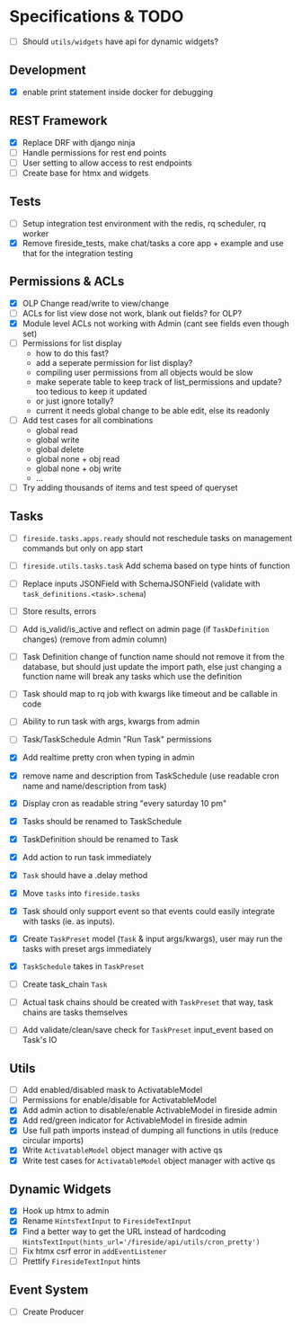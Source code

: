 # Specifications & TODO

- [ ] Should `utils/widgets` have api for dynamic widgets?

## Development

- [x] enable print statement inside docker for debugging

## REST Framework

- [x] Replace DRF with django ninja
- [ ] Handle permissions for rest end points
- [ ] User setting to allow access to rest endpoints
- [ ] Create base for htmx and widgets

## Tests

- [ ] Setup integration test environment with the redis, rq scheduler, rq worker
- [x] Remove fireside_tests, make chat/tasks a core app + example and use that for the integration testing

## Permissions & ACLs

- [x] OLP Change read/write to view/change
- [ ] ACLs for list view dose not work, blank out fields? for OLP?
- [x] Module level ACLs not working with Admin (cant see fields even though set)
- [ ] Permissions for list display
  - how to do this fast?
  - add a seperate permission for list display?
  - compiling user permissions from all objects would be slow
  - make seperate table to keep track of list_permissions and update? too tedious to keep it updated
  - or just ignore totally?
  - current it needs global change to be able edit, else its readonly
- [ ] Add test cases for all combinations
  - global read
  - global write
  - global delete
  - global none + obj read
  - global none + obj write
  - ...
- [ ] Try adding thousands of items and test speed of queryset

## Tasks

- [ ] `fireside.tasks.apps.ready` should not reschedule tasks on management commands but only on app start
- [ ] `fireside.utils.tasks.task` Add schema based on type hints of function
- [ ] Replace inputs JSONField with SchemaJSONField (validate with `task_definitions.<task>.schema`)
- [ ] Store results, errors
- [ ] Add is_valid/is_active and reflect on admin page (if `TaskDefinition` changes) (remove from admin column)
- [ ] Task Definition change of function name should not remove it from the database, but should just update the import path, else just changing a function name will break any tasks which use the definition
- [ ] Task should map to rq job with kwargs like timeout and be callable in code
- [ ] Ability to run task with args, kwargs from admin
- [ ] Task/TaskSchedule Admin "Run Task" permissions
- [x] Add realtime pretty cron when typing in admin

- [x] remove name and description from TaskSchedule (use readable cron name and name/description from task)
- [x] Display cron as readable string "every saturday 10 pm"
- [x] Tasks should be renamed to TaskSchedule
- [x] TaskDefinition should be renamed to Task
- [x] Add action to run task immediately
- [x] `Task` should have a .delay method
- [x] Move `tasks` into `fireside.tasks`

- [x] Task should only support event so that events could easily integrate with tasks (ie. as inputs).

- [x] Create `TaskPreset` model (`Task` & input args/kwargs), user may run the tasks with preset args immediately
- [x] `TaskSchedule` takes in `TaskPreset`

- [ ] Create task_chain `Task`
- [ ] Actual task chains should be created with `TaskPreset` that way, task chains are tasks themselves

- [ ] Add validate/clean/save check for `TaskPreset` input_event based on Task's IO

## Utils

- [ ] Add enabled/disabled mask to ActivatableModel
- [ ] Permissions for enable/disable for ActivatableModel
- [x] Add admin action to disable/enable ActivableModel in fireside admin
- [x] Add red/green indicator for ActivableModel in fireside admin
- [x] Use full path imports instead of dumping all functions in utils (reduce circular imports)
- [x] Write `ActivatableModel` object manager with active qs
- [x] Write test cases for `ActivatableModel` object manager with active qs

## Dynamic Widgets

- [x] Hook up htmx to admin
- [x] Rename `HintsTextInput` to `FiresideTextInput`
- [x] Find a better way to get the URL instead of hardcoding `HintsTextInput(hints_url='/fireside/api/utils/cron_pretty')`
- [ ] Fix htmx csrf error in `addEventListener`
- [ ] Prettify `FiresideTextInput` hints

## Event System

- [ ] Create Producer
